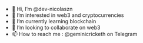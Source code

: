 - 👋 Hi, I’m @dev-nicolaszn
- 👀 I’m interested in web3 and cryptocurrencies
- 🌱 I’m currently learning blockchain
- 💞️ I’m looking to collaborate on web3
- 📫 How to reach me : @geminicricketh on Telegram

<!---
dev-nicolaszn/dev-nicolaszn is a ✨ special ✨ repository because its `README.md` (this file) appears on your GitHub profile.
You can click the Preview link to take a look at your changes.
--->
